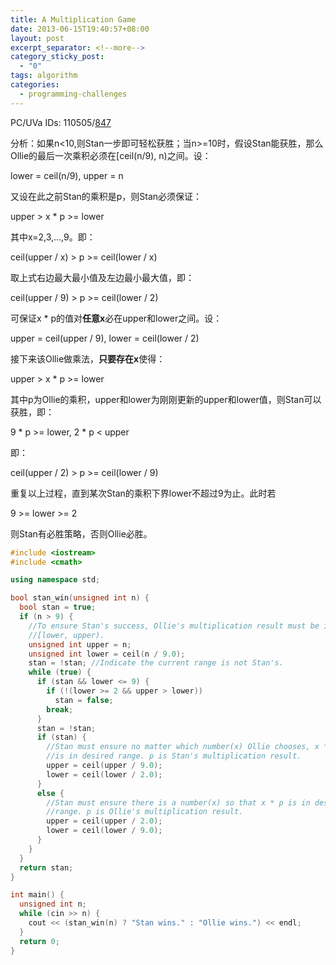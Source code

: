 ```yaml
---
title: A Multiplication Game
date: 2013-06-15T19:40:57+08:00
layout: post
excerpt_separator: <!--more-->
category_sticky_post:
  - "0"
tags: algorithm
categories:
  - programming-challenges
---
```

PC/UVa IDs: 110505/<a href="http://uva.onlinejudge.org/index.php?option=com_onlinejudge&#038;Itemid=8&#038;page=show_problem&#038;problem=788" target="_blank">847</a>

分析：如果n<10,则Stan一步即可轻松获胜；当n>=10时，假设Stan能获胜，那么Ollie的最后一次乘积必须在[ceil(n/9), n)之间。设：
  
lower = ceil(n/9), upper = n
  
又设在此之前Stan的乘积是p，则Stan必须保证：
  
upper > x * p >= lower
  
其中x=2,3,...,9。即：
  
ceil(upper / x) > p >= ceil(lower / x)<!--more-->


  
取上式右边最大最小值及左边最小最大值，即：
  
ceil(upper / 9) > p >= ceil(lower / 2)
  
可保证x * p的值对**任意x**必在upper和lower之间。设：
  
upper = ceil(upper / 9), lower = ceil(lower / 2)
  
接下来该Ollie做乘法，**只要存在x**使得：
  
upper > x * p >= lower
  
其中p为Ollie的乘积，upper和lower为刚刚更新的upper和lower值，则Stan可以获胜，即：
  
9 \* p >= lower, 2 \* p < upper
  
即：
  
ceil(upper / 2) > p >= ceil(lower / 9)
  
重复以上过程，直到某次Stan的乘积下界lower不超过9为止。此时若
  
9 >= lower >= 2
  
则Stan有必胜策略，否则Ollie必胜。

```cpp
#include <iostream>
#include <cmath>

using namespace std;

bool stan_win(unsigned int n) {
  bool stan = true;
  if (n > 9) {
    //To ensure Stan's success, Ollie's multiplication result must be in
    //[lower, upper).
    unsigned int upper = n;
    unsigned int lower = ceil(n / 9.0);
    stan = !stan; //Indicate the current range is not Stan's.
    while (true) {
      if (stan && lower <= 9) {
        if (!(lower >= 2 && upper > lower))
          stan = false;
        break;
      }
      stan = !stan;
      if (stan) {
        //Stan must ensure no matter which number(x) Ollie chooses, x * p
        //is in desired range. p is Stan's multiplication result.
        upper = ceil(upper / 9.0);
        lower = ceil(lower / 2.0);
      }
      else {
        //Stan must ensure there is a number(x) so that x * p is in desired
        //range. p is Ollie's multiplication result.
        upper = ceil(upper / 2.0);
        lower = ceil(lower / 9.0);
      }
    }
  }
  return stan;
}

int main() {
  unsigned int n;
  while (cin >> n) {
    cout << (stan_win(n) ? "Stan wins." : "Ollie wins.") << endl;
  }
  return 0;
}
```


